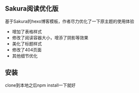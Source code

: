 ## Sakura阅读优化版

基于Sakura的hexo博客模板，作者尽力优化了一下原主题的使用体验

- 增加了表格样式
- 修改了阅读容器大小，增添了阴影等效果
- 美化了标题样式
- 修改了404页面
- 其他细节优化

## 安装

clone到本地之后npm install一下就好

